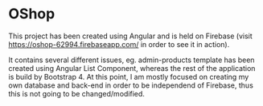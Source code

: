 # OShop

This project has been created using Angular and is held on Firebase (visit https://oshop-62994.firebaseapp.com/ in order to see it in action).

It contains several different issues, eg. admin-products template has been created using Angular List Component, whereas the rest of the application is build by Bootstrap 4. At this point, I am mostly focused on creating my own database and back-end in order to be independend of Firebase, thus this is not going to be changed/modified. 
